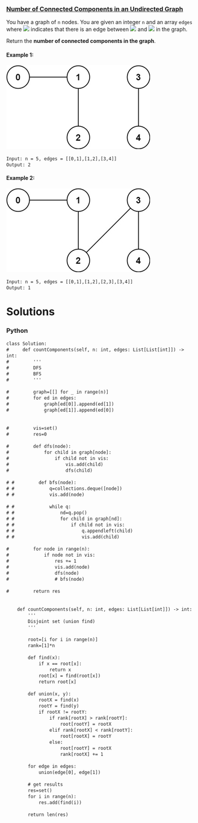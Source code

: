 ### [Number of Connected Components in an Undirected Graph](https://leetcode.com/problems/number-of-connected-components-in-an-undirected-graph/) <br>

You have a graph of `n` nodes. You are given an integer `n` and an array `edges` where <img src="https://render.githubusercontent.com/render/math?math=edges[i] = [a_i, b_i]"> indicates that there is an edge between <img src="https://render.githubusercontent.com/render/math?math=a_i"> and <img src="https://render.githubusercontent.com/render/math?math=b_i"> in the graph.

Return the **number of connected components in the graph**.




#### Example 1:
<img src="../../../../../images/conn1-graph.jpg">

```
Input: n = 5, edges = [[0,1],[1,2],[3,4]]
Output: 2

```

#### Example 2:
<img src="../../../../../images/conn2-graph.jpg">

```
Input: n = 5, edges = [[0,1],[1,2],[2,3],[3,4]]
Output: 1

```

# Solutions

### Python
```
class Solution:
#     def countComponents(self, n: int, edges: List[List[int]]) -> int:
#         '''
#         DFS 
#         BFS
#         '''
        
#         graph=[[] for _ in range(n)]
#         for ed in edges:
#             graph[ed[0]].append(ed[1])
#             graph[ed[1]].append(ed[0])
        
        
#         vis=set()
#         res=0
        
#         def dfs(node):
#             for child in graph[node]:
#                 if child not in vis:
#                     vis.add(child)
#                     dfs(child)
                    
# #         def bfs(node):
# #             q=collections.deque([node])
# #             vis.add(node)
            
# #             while q:
# #                 nd=q.pop()
# #                 for child in graph[nd]:
# #                     if child not in vis:
# #                         q.appendleft(child)
# #                         vis.add(child)
            
#         for node in range(n):
#             if node not in vis:
#                 res += 1
#                 vis.add(node)
#                 dfs(node)
#                 # bfs(node)
            
#         return res
    
    
    def countComponents(self, n: int, edges: List[List[int]]) -> int:
        '''
        Disjoint set (union find)
        '''
    
        root=[i for i in range(n)]
        rank=[1]*n
    
        def find(x):
            if x == root[x]:
                return x
            root[x] = find(root[x])
            return root[x]

        def union(x, y):
            rootX = find(x)
            rootY = find(y)
            if rootX != rootY:
                if rank[rootX] > rank[rootY]:
                    root[rootY] = rootX
                elif rank[rootX] < rank[rootY]:
                    root[rootX] = rootY
                else:
                    root[rootY] = rootX
                    rank[rootX] += 1    
    
        for edge in edges:
            union(edge[0], edge[1])
        
        # get results
        res=set()
        for i in range(n):
            res.add(find(i))
        
        return len(res)

```
